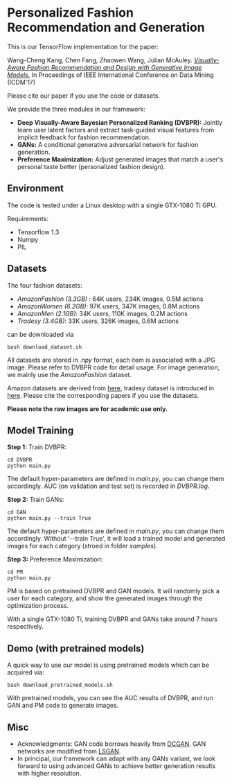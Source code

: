 # Personalized Fashion Recommendation and Generation

This is our TensorFlow implementation for the paper:

Wang-Cheng Kang, Chen Fang, Zhaowen Wang, Julian McAuley. *[Visually-Aware Fashion Recommendation and Design with Generative Image Models.](http://cseweb.ucsd.edu/~jmcauley/pdfs/icdm17.pdf)* In Proceedings of IEEE International Conference on Data Mining (ICDM'17)

Please cite our paper if you use the code or datasets.

We provide the three modules in our framework: 

- **Deep Visually-Aware Bayesian Personalized Ranking (DVBPR):** Jointly learn user latent factors and extract task-guided visual features from implicit feedback for fashion recommendation.
- **GANs:** A conditional generative adversarial network for fashion generation.
- **Preference Maximization:** Adjust generated images that match a user's personal taste better (personalized fashion design).

## Environment
The code is tested under a Linux desktop with a single GTX-1080 Ti GPU.

Requirements:

- Tensorflow 1.3
- Numpy
- PIL

## Datasets

The four fashion datasets:

- *AmazonFashion (3.3GB)* : 64K users, 234K images, 0.5M actions
- *AmazonWomen (6.2GB)*: 97K users, 347K images, 0.8M actions
- *AmazonMen (2.1GB)*: 34K users, 110K images, 0.2M actions
- *Tradesy (3.4GB)*: 33K users, 326K images, 0.6M actions

can be downloaded via

```
bash download_dataset.sh 
```

All datasets are stored in *.npy* format, each item is associated with a JPG image. Please refer to DVBPR code for detail usage. For image generation, we mainly use the *AmazonFashion* dataset.

Amazon datasets are derived from [here](http://jmcauley.ucsd.edu/data/amazon/), tradesy dataset is introduced in [here](http://jmcauley.ucsd.edu/data/tradesy/). Please cite the corresponding papers if you use the datasets.

**Please note the raw images are for academic use only.**

## Model Training

**Step 1:** Train DVBPR:

```
cd DVBPR
python main.py
```

The default hyper-parameters are defined in *main.py*, you can change them accordingly. AUC (on validation and test set) is recorded in *DVBPR.log*.

**Step 2:** Train GANs:

```
cd GAN
python main.py --train True
```
The default hyper-parameters are defined in *main.py*, you can change them accordingly. Without '--train True', it will load a trained model and generated images for each category (stroed in folder *samples*).

**Step 3:** Preference Maximization:

```
cd PM
python main.py
```

PM is based on pretrained DVBPR and GAN models. It will randomly pick a user for each category, and show the generated images through the optimization process.

With a single GTX-1080 Ti, training DVBPR and GANs take around 7 hours respectively.

## Demo (with pretrained models)
A quick way to use our model is using pretrained models which can be acquired via: 

```
bash download_pretrained_models.sh 
```

With pretrained models, you can see the AUC results of DVBPR, and run GAN and PM code to generate images.

## Misc

- Acknowledgments: GAN code borrows heavily from [DCGAN](https://github.com/carpedm20/DCGAN-tensorflow). GAN networks are modified from [LSGAN](https://arxiv.org/pdf/1611.04076.pdf).
- In principal, our framework can adapt with any GANs variant, we look forward to using advanced GANs to achieve better generation results with higher resolution.
